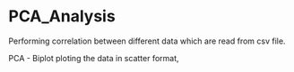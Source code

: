 # PCA_Analysis
Performing correlation between different data which are read from csv file.

PCA - Biplot
ploting the data in scatter format, 
